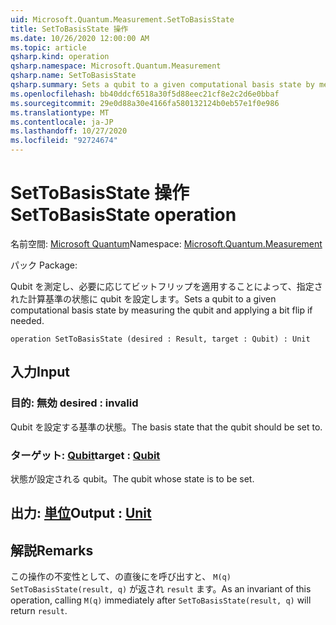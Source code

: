 ```yaml
---
uid: Microsoft.Quantum.Measurement.SetToBasisState
title: SetToBasisState 操作
ms.date: 10/26/2020 12:00:00 AM
ms.topic: article
qsharp.kind: operation
qsharp.namespace: Microsoft.Quantum.Measurement
qsharp.name: SetToBasisState
qsharp.summary: Sets a qubit to a given computational basis state by measuring the qubit and applying a bit flip if needed.
ms.openlocfilehash: bb40ddcf6518a30f5d88eec21cf8e2c2d6e0bbaf
ms.sourcegitcommit: 29e0d88a30e4166fa580132124b0eb57e1f0e986
ms.translationtype: MT
ms.contentlocale: ja-JP
ms.lasthandoff: 10/27/2020
ms.locfileid: "92724674"
---
```

# <a name="settobasisstate-operation"></a><span data-ttu-id="f15a9-102">SetToBasisState 操作</span><span class="sxs-lookup"><span data-stu-id="f15a9-102">SetToBasisState operation</span></span>

<span data-ttu-id="f15a9-103">名前空間: [Microsoft Quantum](xref:Microsoft.Quantum.Measurement)</span><span class="sxs-lookup"><span data-stu-id="f15a9-103">Namespace: [Microsoft.Quantum.Measurement](xref:Microsoft.Quantum.Measurement)</span></span>

<span data-ttu-id="f15a9-104">パック [](https://nuget.org/packages/)</span><span class="sxs-lookup"><span data-stu-id="f15a9-104">Package: [](https://nuget.org/packages/)</span></span>


<span data-ttu-id="f15a9-105">Qubit を測定し、必要に応じてビットフリップを適用することによって、指定された計算基準の状態に qubit を設定します。</span><span class="sxs-lookup"><span data-stu-id="f15a9-105">Sets a qubit to a given computational basis state by measuring the qubit and applying a bit flip if needed.</span></span>

```qsharp
operation SetToBasisState (desired : Result, target : Qubit) : Unit
```


## <a name="input"></a><span data-ttu-id="f15a9-106">入力</span><span class="sxs-lookup"><span data-stu-id="f15a9-106">Input</span></span>

### <a name="desired--__invalidresult__"></a><span data-ttu-id="f15a9-107">目的: __無効 <Result>__</span><span class="sxs-lookup"><span data-stu-id="f15a9-107">desired : __invalid<Result>__</span></span>

<span data-ttu-id="f15a9-108">Qubit を設定する基準の状態。</span><span class="sxs-lookup"><span data-stu-id="f15a9-108">The basis state that the qubit should be set to.</span></span>


### <a name="target--qubit"></a><span data-ttu-id="f15a9-109">ターゲット: [Qubit](xref:microsoft.quantum.lang-ref.qubit)</span><span class="sxs-lookup"><span data-stu-id="f15a9-109">target : [Qubit](xref:microsoft.quantum.lang-ref.qubit)</span></span>

<span data-ttu-id="f15a9-110">状態が設定される qubit。</span><span class="sxs-lookup"><span data-stu-id="f15a9-110">The qubit whose state is to be set.</span></span>



## <a name="output--unit"></a><span data-ttu-id="f15a9-111">出力: [単位](xref:microsoft.quantum.lang-ref.unit)</span><span class="sxs-lookup"><span data-stu-id="f15a9-111">Output : [Unit](xref:microsoft.quantum.lang-ref.unit)</span></span>



## <a name="remarks"></a><span data-ttu-id="f15a9-112">解説</span><span class="sxs-lookup"><span data-stu-id="f15a9-112">Remarks</span></span>

<span data-ttu-id="f15a9-113">この操作の不変性として、の直後にを呼び出すと、 `M(q)` `SetToBasisState(result, q)` が返され `result` ます。</span><span class="sxs-lookup"><span data-stu-id="f15a9-113">As an invariant of this operation, calling `M(q)` immediately after `SetToBasisState(result, q)` will return `result`.</span></span>